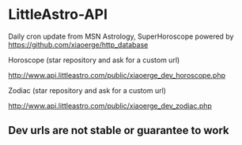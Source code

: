 # LittleAstro-API

Daily cron update from MSN Astrology, SuperHoroscope powered by https://github.com/xiaoerge/http_database

Horoscope (star repository and ask for a custom url)

http://www.api.littleastro.com/public/xiaoerge_dev_horoscope.php

Zodiac (star repository and ask for a custom url)

http://www.api.littleastro.com/public/xiaoerge_dev_zodiac.php

## Dev urls are not stable or guarantee to work
